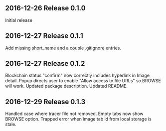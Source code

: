 ## 2016-12-26  Release 0.1.0

Initial release

## 2016-12-27  Release 0.1.1

Add missing short_name and a couple .gitignore entries.

## 2016-12-27  Release 0.1.2

Blockchain status "confirm" now correctly includes hyperlink in Image detail.
Popup directs user to enable "Allow access to file URLs" so BROWSE will work.
Updated package description.
Updated README.

## 2016-12-29  Release 0.1.3

Handled case where tracer file not removed.
Empty tabs now show BROWSE option.
Trapped error when image tab id from local storage is stale.
